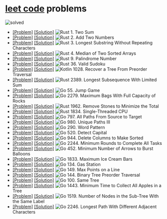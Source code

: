 # [leet code](https://leetcode.com/problemset/all/) problems

![solved](https://img.shields.io/badge/dynamic/json?style=flat-square&labelColor=black&color=%23ffa116&label=solved&query=solved&url=https%3A%2F%2Fleetcode-badge.vercel.app%2Fapi%2Fusers%2Fnothingelsematters&logo=leetcode&logoColor=yellow)

[Rust]: https://img.shields.io/badge/Rust-grey?style=flat-square&logo=Rust&logoColor=crimson
[Kotlin]: https://img.shields.io/badge/Kotlin-grey?style=flat-square&logo=Kotlin
[Go]: https://img.shields.io/badge/Go-grey?style=flat-square&logo=Go

- [[Problem]](https://leetcode.com/problems/two-sum/)
  [[Solution]](rust/src/two_sum.rs)
  ![Rust] 1. Two Sum
- [[Problem]](https://leetcode.com/problems/add-two-numbers/)
  [[Solution]](rust/src/add_two_numbers.rs)
  ![Rust] 2. Add Two Numbers
- [[Problem]](https://leetcode.com/problems/longest-substring-without-repeating-characters/)
  [[Solution]](rust/src/longest_substring_without_repeating_characters.rs)
  ![Rust] 3. Longest Substring Without Repeating Characters
- [[Problem]](https://leetcode.com/problems/median-of-two-sorted-arrays/)
  [[Solution]](rust/src/median_of_two_sorted_arrays.rs)
  ![Rust] 4. Median of Two Sorted Arrays
- [[Problem]](https://leetcode.com/problems/palindrome-number/)
  [[Solution]](rust/src/palindrome_number.rs)
  ![Rust] 9. Palindrome Number
- [[Problem]](https://leetcode.com/problems/valid-sudoku/)
  [[Solution]](rust/src/valid_sudoku.rs)
  ![Rust] 36. Valid Sudoku
- [[Problem]](https://leetcode.com/problems/recover-a-tree-from-preorder-traversal/)
  [[Solution]](kotlin/recoverATreeFromPreorderTraversal.kt)
  ![Kotlin] 1028. Recover a Tree From Preorder Traversal
- [[Problem]](https://leetcode.com/problems/longest-subsequence-with-limited-sum/)
  [[Solution]](rust/src/longest_subsequence_with_limited_sum.rs)
  ![Rust] 2389. Longest Subsequence With Limited Sum
- [[Problem]](https://leetcode.com/problems/jump-game/)
  [[Solution]](go/jump_game.go)
  ![Go] 55. Jump Game
- [[Problem]](https://leetcode.com/problems/maximum-bags-with-full-capacity-of-rocks/)
  [[Solution]](go/maximum_bags_with_full_capacity_of_rocks.go)
  ![Go] 2279. Maximum Bags With Full Capacity of Rocks
- [[Problem]](https://leetcode.com/problems/remove-stones-to-minimize-the-total/)
  [[Solution]](rust/src/remove_stones_to_minimize_the_total.rs)
  ![Rust] 1962. Remove Stones to Minimize the Total
- [[Problem]](https://leetcode.com/problems/single-threaded-cpu/)
  [[Solution]](rust/src/single_threaded_cpu.rs)
  ![Rust] 1834. Single-Threaded CPU
- [[Problem]](https://leetcode.com/problems/all-paths-from-source-to-target/)
  [[Solution]](go/all_paths_from_source_to_target.go)
  ![Go] 797. All Paths From Source to Target
- [[Problem]](https://leetcode.com/problems/unique-paths-iii/)
  [[Solution]](go/unique_paths_three.go)
  ![Go] 980. Unique Paths III
- [[Problem]](https://leetcode.com/problems/word-pattern/)
  [[Solution]](go/word_pattern.go)
  ![Go] 290. Word Pattern
- [[Problem]](https://leetcode.com/problems/detect-capital/)
  [[Solution]](go/detect_capital.go)
  ![Go] 520. Detect Capital
- [[Problem]](https://leetcode.com/problems/delete-columns-to-make-sorted/)
  [[Solution]](go/delete_columns_to_make_sorted.go)
  ![Go] 944. Delete Columns to Make Sorted
- [[Problem]](https://leetcode.com/problems/minimum-rounds-to-complete-all-tasks/)
  [[Solution]](go/minimum_rounds_to_complete_all_tasks.go)
  ![Go] 2244. Minimum Rounds to Complete All Tasks
- [[Problem]](https://leetcode.com/problems/minimum-number-of-arrows-to-burst-balloons/)
  [[Solution]](go/minimum_number_of_arrows_to_burst_balloons.go)
  ![Go] 452. Minimum Number of Arrows to Burst Balloons
- [[Problem]](https://leetcode.com/problems/maximum-ice-cream-bars/)
  [[Solution]](go/maximum_ice_cream_bars.go)
  ![Go] 1833. Maximum Ice Cream Bars
- [[Problem]](https://leetcode.com/problems/gas-station/)
  [[Solution]](go/gas_station.go)
  ![Go] 134. Gas Station
- [[Problem]](https://leetcode.com/problems/max-points-on-a-line/)
  [[Solution]](go/max_points_on_a_line.go)
  ![Go] 149. Max Points on a Line
- [[Problem]](https://leetcode.com/problems/binary-tree-preorder-traversal/)
  [[Solution]](go/binary_tree_preorder_traversal.go)
  ![Go] 144. Binary Tree Preorder Traversal
- [[Problem]](https://leetcode.com/problems/same-tree/)
  [[Solution]](go/same_tree.go)
  ![Go] 100. Same Tree
- [[Problem]](https://leetcode.com/problems/minimum-time-to-collect-all-apples-in-a-tree/)
  [[Solution]](go/minimum_time_to_collect_all_apples_in_a_tree.go)
  ![Go] 1443. Minimum Time to Collect All Apples in a Tree
- [[Problem]](https://leetcode.com/problems/number-of-nodes-in-the-sub-tree-with-the-same-label/)
  [[Solution]](go/number_of_nodes_in_the_sub_tree_with_the_same_label.go)
  ![Go] 1519. Number of Nodes in the Sub-Tree With the Same Label
- [[Problem]](https://leetcode.com/problems/longest-path-with-different-adjacent-characters/)
  [[Solution]](go/longest_path_with_different_adjacent_characters.go)
  ![Go] 2246. Longest Path With Different Adjacent Characters
